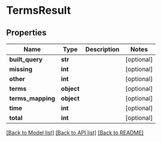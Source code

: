 # TermsResult

## Properties
Name | Type | Description | Notes
------------ | ------------- | ------------- | -------------
**built_query** | **str** |  | [optional] 
**missing** | **int** |  | [optional] 
**other** | **int** |  | [optional] 
**terms** | **object** |  | [optional] 
**terms_mapping** | **object** |  | [optional] 
**time** | **int** |  | [optional] 
**total** | **int** |  | [optional] 

[[Back to Model list]](../README.md#documentation-for-models) [[Back to API list]](../README.md#documentation-for-api-endpoints) [[Back to README]](../README.md)


